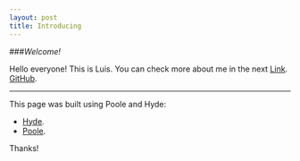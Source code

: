 ```yaml
---
layout: post
title: Introducing
---
```


###*Welcome!* 

Hello everyone! This is Luis. You can check more about me in the next [Link](http://ozos.github.io/about/). [GitHub](https://github.com/ozos).

-----

This page was built using Poole and Hyde:

* [Hyde](http://hyde.getpoole.com).
* [Poole](https://github.com/poole).

Thanks!
